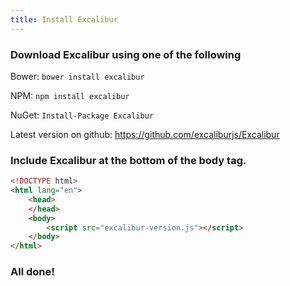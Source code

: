 ```yaml
---
title: Install Excalibur
---
```


### Download Excalibur using one of the following

Bower: `bower install excalibur`

NPM: `npm install excalibur`

NuGet: `Install-Package Excalibur`

Latest version on github: https://github.com/excaliburjs/Excalibur

### Include Excalibur at the bottom of the body tag.
```html
<!DOCTYPE html>
<html lang="en">
	<head>
	</head>
	<body>
		<script src="excalibur-version.js"></script>
	</body>
</html>
```

### All done!